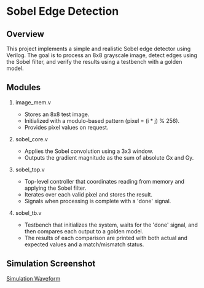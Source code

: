 Sobel Edge Detection
====================

Overview
--------
This project implements a simple and realistic Sobel edge detector using Verilog. The goal is to process an 8x8 grayscale image, detect edges using the Sobel filter, and verify the results using a testbench with a golden model.

Modules
-------

1. image_mem.v
   - Stores an 8x8 test image.
   - Initialized with a modulo-based pattern (pixel = (i * j) % 256).
   - Provides pixel values on request.

2. sobel_core.v
   - Applies the Sobel convolution using a 3x3 window.
   - Outputs the gradient magnitude as the sum of absolute Gx and Gy.

3. sobel_top.v
   - Top-level controller that coordinates reading from memory and applying the Sobel filter.
   - Iterates over each valid pixel and stores the result.
   - Signals when processing is complete with a 'done' signal.

4. sobel_tb.v
   - Testbench that initializes the system, waits for the 'done' signal, and then compares each output to a golden model.
   - The results of each comparison are printed with both actual and expected values and a match/mismatch status.

Simulation Screenshot
---------------------

[Simulation Waveform](https://github.com/hitechzex/Sobel-Edge-Detection/blob/main/Simulation_screenshot.png?raw=true)
